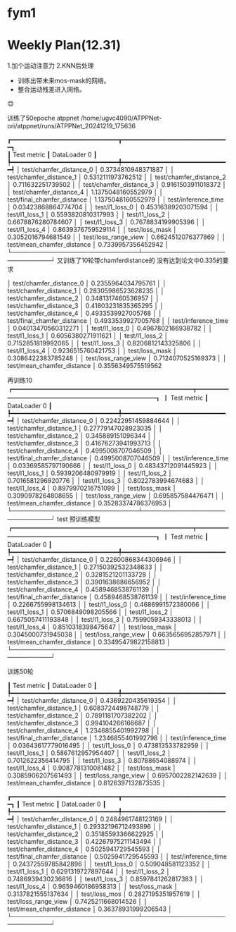 # fym1

# Weekly Plan(12.31)
1.加个运动注意力
2.KNN后处理


- 训练出带未来mos-mask的网络。
- 整合运动残差进入网络。

:blush:

训练了50epoche atppnet   /home/ugvc4090/ATPPNet-ori/atppnet/runs/ATPPNet_20241219_175636


┏━━━━━━━━━━━━━━━━━━━━━━━━━━━━━┳━━━━━━━━━━━━━━━━━━━━━━━━━━━━━┓                      
┃         Test metric         ┃        DataLoader 0         ┃                                             
┡━━━━━━━━━━━━━━━━━━━━━━━━━━━━━╇━━━━━━━━━━━━━━━━━━━━━━━━━━━━━┩
│   test/chamfer_distance_0   │     0.3734810948371887      │
│   test/chamfer_distance_1   │     0.5312111973762512      │
│   test/chamfer_distance_2   │      0.711632251739502      │
│   test/chamfer_distance_3   │     0.9161503911018372      │
│   test/chamfer_distance_4   │     1.1375048160552979      │
│ test/final_chamfer_distance │     1.1375048160552979      │
│     test/inference_time     │     0.03423868864774704     │
│       test/l1_loss_0        │     0.45316389203071594     │
│       test/l1_loss_1        │     0.5593820810317993      │
│       test/l1_loss_2        │     0.6678876280784607      │
│       test/l1_loss_3        │     0.7678834199905396      │
│       test/l1_loss_4        │     0.8639376759529114      │
│       test/loss_mask        │     0.3052016794681549      │
│    test/loss_range_view     │     0.6624512076377869      │
│ test/mean_chamfer_distance  │     0.7339957356452942      │
└─────────────────────────────┴─────────────────────────────┘
又训练了10轮带chamferdistance的 没有达到论文中0.335的要求

│   test/chamfer_distance_0   │     0.2355964034795761      │
│   test/chamfer_distance_1   │     0.28305986523628235     │
│   test/chamfer_distance_2   │     0.3481317460536957      │
│   test/chamfer_distance_3   │     0.41803231835365295     │
│   test/chamfer_distance_4   │     0.4933539927005768      │
│ test/final_chamfer_distance │     0.4933539927005768      │
│     test/inference_time     │     0.04013470560312271     │
│       test/l1_loss_0        │     0.4967802166938782      │
│       test/l1_loss_1        │     0.6056380271911621      │
│       test/l1_loss_2        │     0.7152851819992065      │
│       test/l1_loss_3        │     0.8206812143325806      │
│       test/l1_loss_4        │     0.9236515760421753      │
│       test/loss_mask        │     0.3086422383785248      │
│    test/loss_range_view     │     0.7124070525169373      │
│ test/mean_chamfer_distance  │     0.3556349575519562  

再训练10
┏━━━━━━━━━━━━━━━━━━━━━━━━━━━━━┳━━━━━━━━━━━━━━━━━━━━━━━━━━━━━┓
┃         Test metric         ┃        DataLoader 0         ┃
┡━━━━━━━━━━━━━━━━━━━━━━━━━━━━━╇━━━━━━━━━━━━━━━━━━━━━━━━━━━━━┩
│   test/chamfer_distance_0   │     0.22422951459884644     │
│   test/chamfer_distance_1   │     0.27779147028923035     │
│   test/chamfer_distance_2   │      0.345889151096344      │
│   test/chamfer_distance_3   │     0.41676273941993713     │
│   test/chamfer_distance_4   │     0.4995008707046509      │
│ test/final_chamfer_distance │     0.4995008707046509      │
│     test/inference_time     │     0.03369585797190666     │
│       test/l1_loss_0        │     0.48343712091445923     │
│       test/l1_loss_1        │     0.5939206480979919      │
│       test/l1_loss_2        │     0.7016581296920776      │
│       test/l1_loss_3        │     0.8022783994674683      │
│       test/l1_loss_4        │     0.8979970216751099      │
│       test/loss_mask        │     0.3090978264808655      │
│    test/loss_range_view     │      0.695857584476471      │
│ test/mean_chamfer_distance  │     0.35283374786376953     │
└─────────────────────────────┴─────────────────────────────┘
test 预训练模型
┏━━━━━━━━━━━━━━━━━━━━━━━━━━━━━┳━━━━━━━━━━━━━━━━━━━━━━━━━━━━━┓
┃         Test metric         ┃        DataLoader 0         ┃
┡━━━━━━━━━━━━━━━━━━━━━━━━━━━━━╇━━━━━━━━━━━━━━━━━━━━━━━━━━━━━┩
│   test/chamfer_distance_0   │     0.22600868344306946     │
│   test/chamfer_distance_1   │     0.27150392532348633     │
│   test/chamfer_distance_2   │     0.3281521201133728      │
│   test/chamfer_distance_3   │     0.3901638686656952      │
│   test/chamfer_distance_4   │     0.4589468538761139      │
│ test/final_chamfer_distance │     0.4589468538761139      │
│     test/inference_time     │     0.2266755998134613      │
│       test/l1_loss_0        │     0.4686991572380066      │
│       test/l1_loss_1        │     0.5706849098205566      │
│       test/l1_loss_2        │     0.6675057411193848      │
│       test/l1_loss_3        │     0.7599059343338013      │
│       test/l1_loss_4        │     0.8510318398475647      │
│       test/loss_mask        │     0.3045000731945038      │
│    test/loss_range_view     │     0.6635656952857971      │
│ test/mean_chamfer_distance  │     0.33495479822158813     │
└─────────────────────────────┴─────────────────────────────┘

训练50轮

┃         Test metric         ┃        DataLoader 0         ┃
┡━━━━━━━━━━━━━━━━━━━━━━━━━━━━━╇━━━━━━━━━━━━━━━━━━━━━━━━━━━━━┩
│   test/chamfer_distance_0   │     0.4369220435619354      │
│   test/chamfer_distance_1   │     0.6083724498748779      │
│   test/chamfer_distance_2   │     0.7891181707382202      │
│   test/chamfer_distance_3   │      0.994104266166687      │
│   test/chamfer_distance_4   │     1.2346855401992798      │
│ test/final_chamfer_distance │     1.2346855401992798      │
│     test/inference_time     │     0.03643617779016495     │
│       test/l1_loss_0        │      0.473813533782959      │
│       test/l1_loss_1        │     0.5867612957954407      │
│       test/l1_loss_2        │     0.7012622356414795      │
│       test/l1_loss_3        │      0.80788654088974       │
│       test/l1_loss_4        │     0.9087781310081482      │
│       test/loss_mask        │     0.3085906207561493      │
│    test/loss_range_view     │     0.6957002282142639      │
│ test/mean_chamfer_distance  │     0.8126397132873535      │


┏━━━━━━━━━━━━━━━━━━━━━━━━━━━━━┳━━━━━━━━━━━━━━━━━━━━━━━━━━━━━┓
┃         Test metric         ┃        DataLoader 0         ┃
┡━━━━━━━━━━━━━━━━━━━━━━━━━━━━━╇━━━━━━━━━━━━━━━━━━━━━━━━━━━━━┩
│   test/chamfer_distance_0   │     0.2484961748123169      │
│   test/chamfer_distance_1   │     0.29332196712493896     │
│   test/chamfer_distance_2   │     0.35185593366622925     │
│   test/chamfer_distance_3   │     0.42267975211143494     │
│   test/chamfer_distance_4   │     0.5025941729545593      │
│ test/final_chamfer_distance │     0.5025941729545593      │
│     test/inference_time     │     0.24372559785842896     │
│       test/l1_loss_0        │      0.509048581123352      │
│       test/l1_loss_1        │     0.6291319727897644      │
│       test/l1_loss_2        │     0.7486939430236816      │
│       test/l1_loss_3        │     0.8597841262817383      │
│       test/l1_loss_4        │     0.9659460186958313      │
│       test/loss_mask        │     0.3137821555137634      │
│        test/loss_mos        │     0.2827195351957619      │
│    test/loss_range_view     │     0.7425211668014526      │
│ test/mean_chamfer_distance  │     0.36378931999206543     │
└─────────────────────────────┴─────────────────────────────┘




